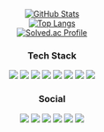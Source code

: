 <div align="center">
  <a href="https://github.com/anuraghazra/github-readme-stats">
    <img src="https://github-readme-stats.vercel.app/api?username=woosang1" alt="GitHub Stats" style="max-width: 100%;">
  </a>
</div>
<div align="center">
  <a href="https://github.com/anuraghazra/github-readme-stats">
    <img src="https://github-readme-stats.vercel.app/api/top-langs/?username=woosang1" alt="Top Langs" style="max-width: 100%;">
  </a>
</div>
<div align="center">
  <a href="https://solved.ac/wsl2918/">
    <img src="http://mazassumnida.wtf/api/v2/generate_badge?boj=wsl2918" alt="Solved.ac Profile">
  </a>
</div>

<h3 align="center"><b>Tech Stack</b></h3>
<p align="center">
<img src="https://img.shields.io/badge/Android-3DDC84?style=flat-square&logo=android&logoColor=white"/>
<img src="https://img.shields.io/badge/Android Studio-3DDC84?style=flat-square&logo=Android Studio&logoColor=white"/>
<img src="https://img.shields.io/badge/Kotlin-7F52FF?style=flat-square&logo=Kotlin&logoColor=white"/>
<img src="https://img.shields.io/badge/Gradle-02303A?style=flat-square&logo=Gradle&logoColor=white"/>
<img src="https://img.shields.io/badge/Wear Os-4285F4?style=flat-square&logo=wearos&logoColor=white"/>
<img src="https://img.shields.io/badge/Git-F05032?style=flat-square&logo=git&logoColor=white"/>
<img src="https://img.shields.io/badge/GitHub-181717?style=flat-square&logo=GitHub&logoColor=white"/>
<img src="https://img.shields.io/badge/GitLab-FC6D26?style=flat-square&logo=gitlab&logoColor=white"/>
</p>

<h3 align="center"><b>Social</b></h3>
<p align="center">
<img src="https://img.shields.io/badge/kakao-FFCD00?style=flat-square&logo=kakaotalk&logoColor=white"/>
<img src="https://img.shields.io/badge/naver-03C75A?style=flat-square&logo=naver&logoColor=white"/>
<img src="https://img.shields.io/badge/google-EA4335?style=flat-square&logo=google&logoColor=white"/>
<img src="https://img.shields.io/badge/instagram-E4405F?style=flat-square&logo=instagram&logoColor=white"/>
<img src="https://img.shields.io/badge/facebook-0866FF?style=flat-square&logo=facebook&logoColor=white"/>
<img src="https://img.shields.io/badge/discord-5865F2?style=flat-square&logo=discord&logoColor=white"/>
</p>
